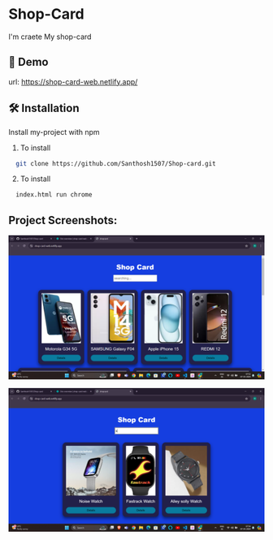 # Shop-Card

I'm craete My shop-card

## 🔗 Demo

url: https://shop-card-web.netlify.app/

## 🛠 Installation

Install my-project with npm

1. To install
```bash
  git clone https://github.com/Santhosh1507/Shop-card.git
```
2. To install
```bash
  index.html run chrome
```
## Project Screenshots:
![alt text](<image/Screenshot 2024-05-07 075349.png>)

![alt text](<image/Screenshot 2024-05-07 075404.png>)
